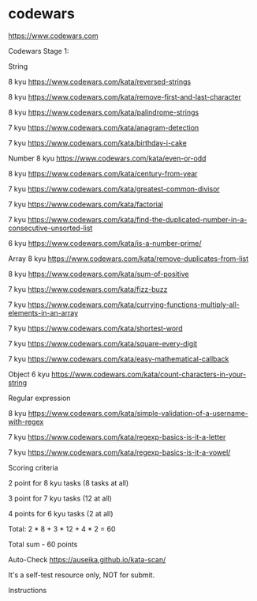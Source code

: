 # codewars
https://www.codewars.com

Codewars Stage 1:


String

8 kyu https://www.codewars.com/kata/reversed-strings

8 kyu https://www.codewars.com/kata/remove-first-and-last-character

8 kyu https://www.codewars.com/kata/palindrome-strings

7 kyu https://www.codewars.com/kata/anagram-detection

7 kyu https://www.codewars.com/kata/birthday-i-cake


Number
8 kyu https://www.codewars.com/kata/even-or-odd

8 kyu https://www.codewars.com/kata/century-from-year

7 kyu https://www.codewars.com/kata/greatest-common-divisor

7 kyu https://www.codewars.com/kata/factorial

7 kyu https://www.codewars.com/kata/find-the-duplicated-number-in-a-consecutive-unsorted-list

6 kyu https://www.codewars.com/kata/is-a-number-prime/


Array
8 kyu https://www.codewars.com/kata/remove-duplicates-from-list

8 kyu https://www.codewars.com/kata/sum-of-positive

7 kyu https://www.codewars.com/kata/fizz-buzz

7 kyu https://www.codewars.com/kata/currying-functions-multiply-all-elements-in-an-array

7 kyu https://www.codewars.com/kata/shortest-word

7 kyu https://www.codewars.com/kata/square-every-digit

7 kyu https://www.codewars.com/kata/easy-mathematical-callback


Object
6 kyu https://www.codewars.com/kata/count-characters-in-your-string


Regular expression

8 kyu https://www.codewars.com/kata/simple-validation-of-a-username-with-regex

7 kyu https://www.codewars.com/kata/regexp-basics-is-it-a-letter

7 kyu https://www.codewars.com/kata/regexp-basics-is-it-a-vowel/


Scoring criteria

2 point for 8 kyu tasks (8 tasks at all)

3 point for 7 kyu tasks (12 at all)

4 points for 6 kyu tasks (2 at all)

Total: 2 * 8 + 3 * 12 + 4 * 2 = 60



Total sum - 60 points

Auto-Check
https://auseika.github.io/kata-scan/

It's a self-test resource only, NOT for submit.

Instructions
